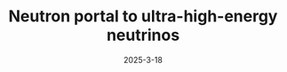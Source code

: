 ---
title: 'Neutron portal to ultra-high-energy neutrinos'
pub_number: 2
authors: Gustavo F.S. Alves, Matheus Hostert, Maxim Pospelov
collection: publication
permalink: /publication/2025-3-18-Neutronportaltoultra-high-energyneutrinos
date: 2025-3-18
venue:  
paperurl: 'https://arxiv.org/abs/2503.14419'
citation_notitle: 'Gustavo F. S. Alves, Matheus Hostert, Maxim Pospelov, preprint, 2025'
citation: 'Neutron portal to ultra-high-energy neutrinos, Gustavo F. S. Alves, Matheus Hostert, Maxim Pospelov, preprint, 2025'
eprint: '2503.14419'

---